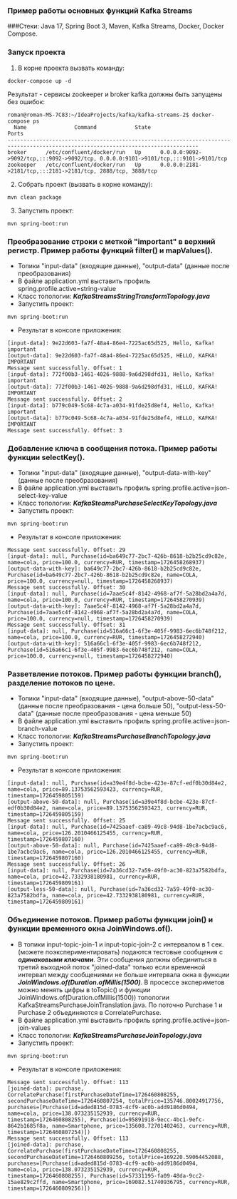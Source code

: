 ### Пример работы основных функций Kafka Streams  

###Стеки:
Java 17, Spring Boot 3, Maven, Kafka Streams, Docker, Docker Compose.


### Запуск проекта

1. В корне проекта вызвать команду:

```
docker-compose up -d
```
Результат - сервисы zookeeper и broker kafka должны быть запущены без ошибок:
```
roman@roman-MS-7C83:~/IdeaProjects/kafka/kafka-streams-2$ docker-compose ps
  Name               Command            State                                         Ports                                       
----------------------------------------------------------------------------------------------------------------------------------
broker      /etc/confluent/docker/run   Up      0.0.0.0:9092->9092/tcp,:::9092->9092/tcp, 0.0.0.0:9101->9101/tcp,:::9101->9101/tcp
zookeeper   /etc/confluent/docker/run   Up      0.0.0.0:2181->2181/tcp,:::2181->2181/tcp, 2888/tcp, 3888/tcp   
```  

2. Собрать проект (вызвать в корне команду):
```
mvn clean package
```

3. Запустить проект:
```
mvn spring-boot:run
```  


### Преобразование строки с меткой "important" в верхний регистр. Пример работы функций filter() и mapValues().  
* Топики "input-data" (входящие данные), "output-data" (данные после преобразования)
* В файле application.yml выставить профиль spring.profile.active=string-value  
* Класс топологии: ***KafkaStreamsStringTransformTopology.java***    
* Запустить проект:  
```
mvn spring-boot:run
```
* Результат в консоле приложения:  
```
[input-data]: 9e22d603-fa7f-48a4-86e4-7225ac65d525, Hello, Kafka! important
[output-data]: 9e22d603-fa7f-48a4-86e4-7225ac65d525, HELLO, KAFKA! IMPORTANT
Message sent successfully. Offset: 1
[input-data]: 772f00b3-1461-4026-9888-9a6d298dfd31, Hello, Kafka! important
[output-data]: 772f00b3-1461-4026-9888-9a6d298dfd31, HELLO, KAFKA! IMPORTANT
Message sent successfully. Offset: 2
[input-data]: b779c049-5c68-4c7a-a034-91fde25d8ef4, Hello, Kafka! important
[output-data]: b779c049-5c68-4c7a-a034-91fde25d8ef4, HELLO, KAFKA! IMPORTANT
Message sent successfully. Offset: 3
```  

### Добавление ключа в сообщения потока. Пример работы функции selectKey().
* Топики "input-data" (входящие данные), "output-data-with-key" (данные после преобразования)
* В файле application.yml выставить профиль spring.profile.active=json-select-key-value
* Класс топологии: ***KafkaSteamsPurchaseSelectKeyTopology.java***
* Запустить проект:
```
mvn spring-boot:run
```
* Результат в консоле приложения:
```
Message sent successfully. Offset: 29
[input-data]: null, Purchase(id=ba649c77-2bc7-426b-8618-b2b25cd9c82e, name=cola, price=100.0, currency=RUR, timestamp=1726458268937)
[output-data-with-key]: ba649c77-2bc7-426b-8618-b2b25cd9c82e, Purchase(id=ba649c77-2bc7-426b-8618-b2b25cd9c82e, name=COLA, price=100.0, currency=null, timestamp=1726458268937)
Message sent successfully. Offset: 30
[input-data]: null, Purchase(id=7aae5c4f-8142-4968-af7f-5a28bd2a4a7d, name=cola, price=100.0, currency=RUR, timestamp=1726458270939)
[output-data-with-key]: 7aae5c4f-8142-4968-af7f-5a28bd2a4a7d, Purchase(id=7aae5c4f-8142-4968-af7f-5a28bd2a4a7d, name=COLA, price=100.0, currency=null, timestamp=1726458270939)
Message sent successfully. Offset: 31
[input-data]: null, Purchase(id=516a66c1-6f3e-405f-9983-6ec6b748f212, name=cola, price=100.0, currency=RUR, timestamp=1726458272940)
[output-data-with-key]: 516a66c1-6f3e-405f-9983-6ec6b748f212, Purchase(id=516a66c1-6f3e-405f-9983-6ec6b748f212, name=COLA, price=100.0, currency=null, timestamp=1726458272940)

```  

### Разветвление потоков. Пример работы функции branch(), разделение потоков по цене.
* Топики "input-data" (входящие данные), "output-above-50-data" (данные после преобразования - цена больше 50), "output-less-50-data" (данные после преобразования - цена меньше 50)
* В файле application.yml выставить профиль spring.profile.active=json-branch-value
* Класс топологии: ***KafkaStreamsPurchaseBranchTopology.java***
* Запустить проект:
```
mvn spring-boot:run
```
* Результат в консоле приложения:  
```
[input-data]: null, Purchase(id=a39e4f8d-bcbe-423e-87cf-edf0b30d84e2, name=cola, price=89.13753562593423, currency=RUR, timestamp=1726459805159)
[output-above-50-data]: null, Purchase(id=a39e4f8d-bcbe-423e-87cf-edf0b30d84e2, name=cola, price=89.13753562593423, currency=RUR, timestamp=1726459805159)
Message sent successfully. Offset: 25
[input-data]: null, Purchase(id=7425aaef-ca89-49c8-94d8-1be7acbc9ac6, name=cola, price=126.2010466125455, currency=RUR, timestamp=1726459807160)
[output-above-50-data]: null, Purchase(id=7425aaef-ca89-49c8-94d8-1be7acbc9ac6, name=cola, price=126.2010466125455, currency=RUR, timestamp=1726459807160)
Message sent successfully. Offset: 26
[input-data]: null, Purchase(id=7a36cd32-7a59-49f0-ac30-823a7582bdfa, name=cola, price=42.7332938180981, currency=RUR, timestamp=1726459809161)
[output-less-50-data]: null, Purchase(id=7a36cd32-7a59-49f0-ac30-823a7582bdfa, name=cola, price=42.7332938180981, currency=RUR, timestamp=1726459809161)

```

### Объединение потоков. Пример работы функции join() и функции временного окна JoinWindows.of().
* В топики input-topic-join-1 и input-topic-join-2 с интервалом в 1 сек. (можете поэкспериментировать) подаются тестовые сообщения с ***одинаковыми ключами***. Эти сообщения должны обединиться в третий выходной поток "joined-data" только если временной интервал между сообщениями не больше интервала окна в функции ***JoinWindows.of(Duration.ofMillis(1500)***. В просессе экспериметов можно менять цифры в toTopic() и функции JoinWindows.of(Duration.ofMillis(1500)) топологии KafkaStreamsPurchaseJoinTranslation.java. 
  По поточно Purchase 1 и Purchase 2 объединяются в CorrelatePurchase.
* В файле application.yml выставить профиль spring.profile.active=json-join-values
* Класс топологии: ***KafkaStreamsPurchaseJoinTopology.java***
* Запустить проект:
```
mvn spring-boot:run
```
* Результат в консоле приложения: 
```
Message sent successfully. Offset: 113
[joined-data]: purchase, CorrelatePurchase(firstPurchaseDateTime=1726460808255, secondPurchaseDateTime=1726460807254, totalPrice=135746.80024917756, purchases=[Purchase(id=aded815d-0783-4cf9-ac0b-add9186d0494, name=cola, price=138.073235152939, currency=RUR, timestamp=1726460808255), Purchase(id=95891918-9ecc-4bc1-9efc-8642b1685f8a, name=Smartphone, price=135608.72701402463, currency=RUR, timestamp=1726460807254)])
Message sent successfully. Offset: 113
[joined-data]: purchase, CorrelatePurchase(firstPurchaseDateTime=1726460808255, secondPurchaseDateTime=1726460809256, totalPrice=169220.59064452088, purchases=[Purchase(id=aded815d-0783-4cf9-ac0b-add9186d0494, name=cola, price=138.073235152939, currency=RUR, timestamp=1726460808255), Purchase(id=57331195-fa09-48da-9cc2-15ae829c2ffd, name=Smartphone, price=169082.51740936795, currency=RUR, timestamp=1726460809256)])

```
